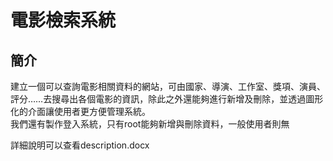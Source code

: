 # 電影檢索系統

## 簡介
建立一個可以查詢電影相關資料的網站，可由國家、導演、工作室、獎項、演員、評分……去搜尋出各個電影的資訊，除此之外還能夠進行新增及刪除，並透過圖形化的介面讓使用者更方便管理系統。
<br>
我們還有製作登入系統，只有root能夠新增與刪除資料，一般使用者則無




詳細說明可以查看description.docx